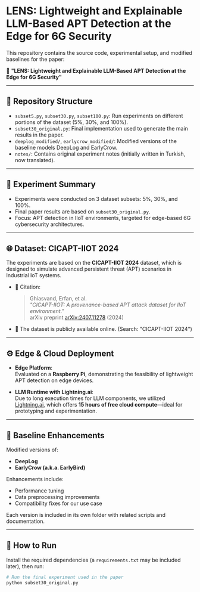 # LENS: Lightweight and Explainable LLM-Based APT Detection at the Edge for 6G Security

This repository contains the source code, experimental setup, and modified baselines for the paper:

📄 **"LENS: Lightweight and Explainable LLM-Based APT Detection at the Edge for 6G Security"**

---

## 📁 Repository Structure

- `subset5.py`, `subset30.py`, `subset100.py`: Run experiments on different portions of the dataset (5%, 30%, and 100%).
- `subset30_original.py`: Final implementation used to generate the main results in the paper.
- `deeplog_modified/`, `earlycrow_modified/`: Modified versions of the baseline models DeepLog and EarlyCrow.
- `notes/`: Contains original experiment notes (initially written in Turkish, now translated).

---

## 🧪 Experiment Summary

- Experiments were conducted on 3 dataset subsets: 5%, 30%, and 100%.
- Final paper results are based on `subset30_original.py`.
- Focus: APT detection in IIoT environments, targeted for edge-based 6G cybersecurity architectures.

---

## 🌐 Dataset: CICAPT-IIOT 2024

The experiments are based on the **CICAPT-IIOT 2024** dataset, which is designed to simulate advanced persistent threat (APT) scenarios in Industrial IoT systems.

- 📄 Citation:
  > Ghiasvand, Erfan, et al.  
  > *"CICAPT-IIOT: A provenance-based APT attack dataset for IIoT environment."*  
  > arXiv preprint [arXiv:2407.11278](https://arxiv.org/abs/2407.11278) (2024)

- 🔗 The dataset is publicly available online. (Search: "CICAPT-IIOT 2024")

---

## ⚙️ Edge & Cloud Deployment

- **Edge Platform**:  
  Evaluated on a **Raspberry Pi**, demonstrating the feasibility of lightweight APT detection on edge devices.

- **LLM Runtime with Lightning.ai**:  
  Due to long execution times for LLM components, we utilized [Lightning.ai](https://lightning.ai/), which offers **15 hours of free cloud compute**—ideal for prototyping and experimentation.

---

## 🔧 Baseline Enhancements

Modified versions of:
- **DeepLog**
- **EarlyCrow (a.k.a. EarlyBird)**

Enhancements include:
- Performance tuning
- Data preprocessing improvements
- Compatibility fixes for our use case

Each version is included in its own folder with related scripts and documentation.

---

## 🚀 How to Run

Install the required dependencies (a `requirements.txt` may be included later), then run:

```bash
# Run the final experiment used in the paper
python subset30_original.py
